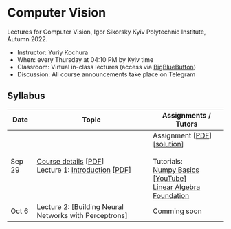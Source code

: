 # Computer Vision 

Lectures for Computer Vision, Igor Sikorsky Kyiv Polytechnic Institute,  Autumn 2022.

- Instructor: Yuriy Kochura
- When: every Thursday at 04:10 PM by Kyiv time 
- Classroom:  Virtual in-class lectures (access via [BigBlueButton](https://bbb.comsys.kpi.ua/b/yur-spb-qnl-jqk))
- Discussion: All course announcements take place on Telegram

## Syllabus

| Date  | Topic | Assignments / Tutors |
| --- | --- | --- |
| Sep 29 | [Course details](https://ykochura.github.io/cv-kpi/?p=course-details.md) [[PDF](https://ykochura.github.io/cv-kpi/pdf/course-details.pdf)] <br>Lecture 1: [Introduction](https://ykochura.github.io/cv-kpi/?p=lecture1.md) [[PDF](https://ykochura.github.io/cv-kpi/pdf/lecture1.pdf)] | Assignment [[PDF](https://ykochura.github.io/cv-kpi/homeworks/lab1/Assignment-1.pdf)] [[solution](https://github.com/YKochura/cv-kpi/tree/main/homeworks/lab1/Perceptron_solution.ipynb)] <br><br> Tutorials: <br> [Numpy Basics](https://drive.google.com/file/d/1fDCyui3GeaJR_3MFQlgNhQLNng2MWAqX/view?usp=sharing) [[YouTube](https://www.youtube.com/watch?v=8Mpc9ukltVA&list=PLuqhl4iqeAZZAArMx52S7kIFRwT74Td66&index=9)] <br> [Linear Algebra Foundation](https://ykochura.github.io/cv-kpi/tutor/tut02.pdf)|
| Oct 6 | Lecture 2: [Building Neural Networks with Perceptrons]| Comming soon|

<!-- | December 7 | Coming soon| | -->
